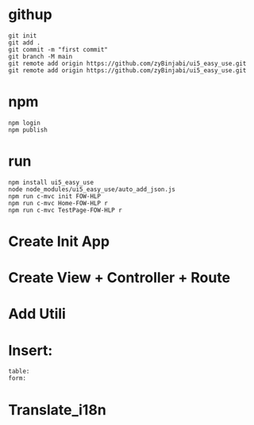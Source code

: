 # githup
    git init
    git add .
    git commit -m "first commit"
    git branch -M main
    git remote add origin https://github.com/zyBinjabi/ui5_easy_use.git
    git remote add origin https://github.com/zyBinjabi/ui5_easy_use.git


# npm
    npm login
    npm publish 

# run
    npm install ui5_easy_use  
    node node_modules/ui5_easy_use/auto_add_json.js
    npm run c-mvc init FOW-HLP
    npm run c-mvc Home-FOW-HLP r
    npm run c-mvc TestPage-FOW-HLP r



# Create Init App
# Create View + Controller + Route
# Add Utili
# Insert:
    table:
    form:

# Translate_i18n